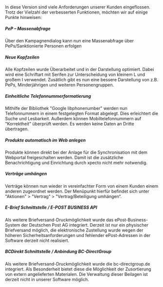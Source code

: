 In diese Version sind viele Anforderungen unserer Kunden eingeflossen.
Trotz der Vielzahl der verbesserten Funktionen, möchten wir auf einige Punkte hinweisen:

##### PeP – Massenabfrage

Über den Kampagnendialog kann nun eine Massenabfrage über PePs/Sanktionierte Personen erfolgen

##### Neue Kopfzeilen

Alle Kopfzeilen wurde Überarbeitet und in der Darstellung optimiert.
Dabei wird eine Schriftart mit Serifen zur Unterscheidung von kleinem L und großem I verwendet.
Zusätlich gibt es nun eine bessere Darstellung von z.B. PePs, Minderjährigen und weiteren Personengruppen.

##### Einheitliche Telefonnummerformatierung 

Mithilfe der Bibliothek "Google libphonenumber" werden nun Telefonnummern in einem festgelegten Format abgelegt.
Dies erleichtert die Suche und Lesbarkeit. Außerdem können Mobiltelefonnummern auf "Korrektheit" überprüft werden. 
Es werden keine Daten an Dritte übertragen.

##### Produkte automatisch im Web anlegen
Produkte können direkt bei der Anlage für die Synchronisation mit dem Webportal freigeschalten werden. Damit ist die zusätzliche Benachrichtigung und Einrichtung durch xpecto nicht mehr notwendig.

##### Verträge umhängen
Verträge können nun wieder in vereinfachter Form von einem Kunden einem anderen zugeordnet werden.
Der Menüpunkt hierfür befindet sich unter "Aktionen" > "Vertrag" > "Vertrag/Beteiligung umhängen“.

##### E-Brief Schnittstelle / E-POST BUSINESS API
Als weitere Briefversand-Druckmöglichkeit wurde das ePost-Business-System der Deutschen Post AG integriert. Derzeit ist nur ein physischer Briefversand möglich, die elektronische Zustellung wurde wegen der höheren Sicherheitsanforderungen und fehlender ePost-Adressen in der Software derzeit nicht realisiert.

##### BCDirekt Schnittstelle / Anbindung BC-DirectGroup 
Als weitere Briefversand-Druckmöglichkeit wurde die bc-directgroup.de integriert. Als Besonderheit bietet diese die Möglichkeit der Zusortierung von extern angelieferten Materialen. Die Verwaltung dieser Beilagen ist derzeit nicht in unserer Software möglich.

